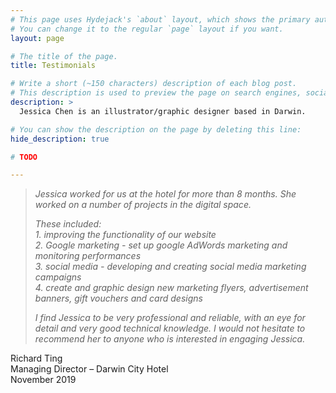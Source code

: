 ```yaml
---
# This page uses Hydejack's `about` layout, which shows the primary author's picture and about text at the top.
# You can change it to the regular `page` layout if you want.
layout: page

# The title of the page.
title: Testimonials

# Write a short (~150 characters) description of each blog post.
# This description is used to preview the page on search engines, social media, etc.
description: >
  Jessica Chen is an illustrator/graphic designer based in Darwin.

# You can show the description on the page by deleting this line:
hide_description: true

# TODO

---
```




> *Jessica worked for us at the hotel for more than 8 months. She worked on a number of projects in the digital space.*
>
> *These included:*  
> *1. improving the functionality of our website*  
> *2. Google marketing - set up google AdWords marketing and monitoring performances*  
> *3. social media - developing and creating social media marketing campaigns*  
> *4. create and graphic design new marketing flyers, advertisement banners, gift vouchers and card designs*  
>
> *I find Jessica to be very professional and reliable, with an eye for detail and very good technical knowledge. I would not hesitate to recommend her to anyone who is interested in engaging Jessica.*

Richard Ting  
Managing Director – Darwin City Hotel  
November 2019 